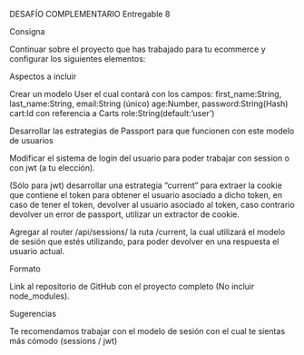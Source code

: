 DESAFÍO COMPLEMENTARIO Entregable 8

Consigna

Continuar sobre el proyecto que has trabajado para tu ecommerce y configurar los siguientes elementos:

Aspectos a incluir

Crear un modelo User el cual contará con los campos:
first_name:String,
last_name:String,
email:String (único)
age:Number,
password:String(Hash)
cart:Id con referencia a Carts
role:String(default:’user’)

Desarrollar las estrategias de Passport para que funcionen con este modelo de usuarios

Modificar el sistema de login del usuario para poder trabajar con session o con jwt (a tu elección). 

(Sólo para jwt) desarrollar una estrategia “current” para extraer la cookie que contiene el token para obtener el usuario asociado a dicho token, en caso de tener el token, devolver al usuario asociado al token, caso contrario devolver un error de passport, utilizar un extractor de cookie.

Agregar al router /api/sessions/ la ruta /current, la cual utilizará el modelo de sesión que estés utilizando, para poder devolver en una respuesta el usuario actual.

Formato

Link al repositorio de GitHub con el proyecto completo (No incluir node_modules).

Sugerencias

Te recomendamos trabajar con el modelo de sesión con el cual te sientas más cómodo (sessions / jwt)



